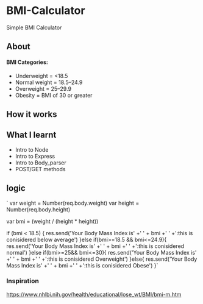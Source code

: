 # BMI-Calculator
Simple BMI Calculator 


## About
#### BMI Categories:
- Underweight = <18.5
- Normal weight = 18.5–24.9
- Overweight = 25–29.9
- Obesity = BMI of 30 or greater

## How it works


## What I learnt  
- Intro to Node
- Intro to Express
- Intro to Body_parser
- POST/GET methods



## logic
` var weight = Number(req.body.weight)
  var height = Number(req.body.height)

  var bmi = (weight / (height * height))

  if (bmi < 18.5) {
    res.send('Your Body Mass Index is' +' '  + bmi +' ' +':this is conisidered below average')
  }else if(bmi>=18.5 && bmi<=24.9){
    res.send('Your Body Mass Index is' +' '  + bmi +' ' +':this is conisidered normal')
  }else if(bmi>=25&& bmi<=30){
    res.send('Your Body Mass Index is' +' '  + bmi +' ' +':this is conisidered Overweight')
  }else{
    res.send('Your Body Mass Index is' +' '  + bmi +' ' +':this is conisidered Obese')
  }`


### Inspiration
https://www.nhlbi.nih.gov/health/educational/lose_wt/BMI/bmi-m.htm





